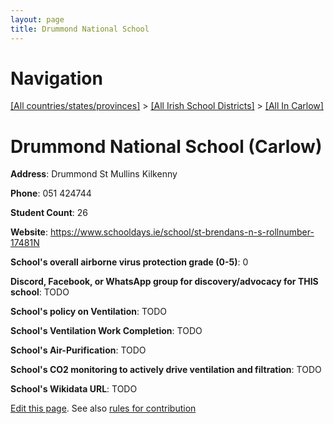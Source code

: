 ```yaml
---
layout: page
title: Drummond National School
---
```

# Navigation

[[All countries/states/provinces]](../../..) > [[All Irish School Districts]](../..) > [[All In Carlow]](..)

# Drummond National School (Carlow)

**Address**: Drummond St Mullins Kilkenny

**Phone**: 051 424744

**Student Count**: 26

**Website**: <https://www.schooldays.ie/school/st-brendans-n-s-rollnumber-17481N>

**School's overall airborne virus protection grade (0-5)**: 0

**Discord, Facebook, or WhatsApp group for discovery/advocacy for THIS school**: TODO

**School's policy on Ventilation**: TODO

**School's Ventilation Work Completion**: TODO

**School's Air-Purification**: TODO

**School's CO2 monitoring to actively drive ventilation and filtration**: TODO

**School's Wikidata URL**: TODO


[Edit this page](https://github.com/ventilate-schools/Ireland/edit/main/./Carlow/Drummond_National_School.md). See also [rules for contribution](../../../contribution-rules/)